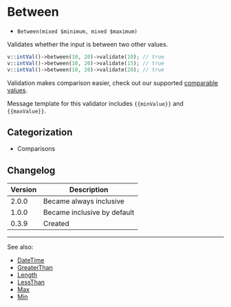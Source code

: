 # Between

- `Between(mixed $minimum, mixed $maximum)`

Validates whether the input is between two other values.

```php
v::intVal()->between(10, 20)->validate(10); // true
v::intVal()->between(10, 20)->validate(15); // true
v::intVal()->between(10, 20)->validate(20); // true
```

Validation makes comparison easier, check out our supported
[comparable values](../comparable-values.md).

Message template for this validator includes `{{minValue}}` and `{{maxValue}}`.

## Categorization

- Comparisons

## Changelog

Version | Description
--------|-------------
  2.0.0 | Became always inclusive
  1.0.0 | Became inclusive by default
  0.3.9 | Created

***
See also:

- [DateTime](DateTime.md)
- [GreaterThan](GreaterThan.md)
- [Length](Length.md)
- [LessThan](LessThan.md)
- [Max](Max.md)
- [Min](Min.md)

